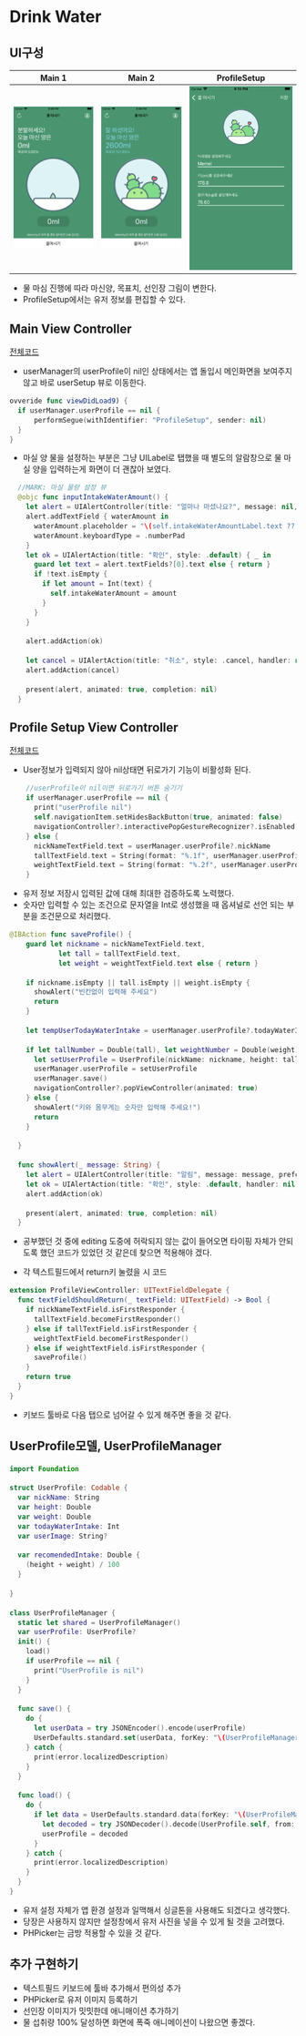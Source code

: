 # Drink Water
## UI구성

| Main 1           | Main 2           | ProfileSetup             |
|:----------------:|:----------------:|:------------------------:|
|![](src/main1.png)|![](src/main2.png)|![](src/profilesetup1.png)|

- 물 마심 진행에 따라 마신양, 목표치, 선인장 그림이 변한다.
- ProfileSetup에서는 유저 정보를 편집할 수 있다.

## Main View Controller
[전체코드](DrinkWater/View%20Controller/DrinkWaterViewController.swift)

- userManager의 userProfile이 nil인 상태에서는 앱 돌입시 메인화면을 보여주지 않고 바로 userSetup 뷰로 이동한다.
```Swift
ovveride func viewDidLoad9) {
  if userManager.userProfile == nil {
      performSegue(withIdentifier: "ProfileSetup", sender: nil)
  }
}
```
- 마실 양 물을 설정하는 부분은 그냥 UILabel로 탭했을 때 별도의 알람창으로 물 마실 양을 입력하는게 화면이 더 괜찮아 보였다.
```Swift
  //MARK: 마실 물량 설정 뷰
  @objc func inputIntakeWaterAmount() {
    let alert = UIAlertController(title: "얼마나 마셨나요?", message: nil, preferredStyle: .alert)
    alert.addTextField { waterAmount in
      waterAmount.placeholder = "\(self.intakeWaterAmountLabel.text ?? "")"
      waterAmount.keyboardType = .numberPad
    }
    let ok = UIAlertAction(title: "확인", style: .default) { _ in
      guard let text = alert.textFields?[0].text else { return }
      if !text.isEmpty {
        if let amount = Int(text) {
          self.intakeWaterAmount = amount
        }
      }
    }
    
    alert.addAction(ok)
    
    let cancel = UIAlertAction(title: "취소", style: .cancel, handler: nil)
    alert.addAction(cancel)
    
    present(alert, animated: true, completion: nil)
  }
```

## Profile Setup View Controller
[전체코드](DrinkWater/View%20Controller/ProfileViewController.swift)

- User정보가 입력되지 않아 nil상태면 뒤로가기 기능이 비활성화 된다.
```Swift
    //userProfile이 nil이면 뒤로가기 버튼 숨기기
    if userManager.userProfile == nil {
      print("userProfile nil")
      self.navigationItem.setHidesBackButton(true, animated: false)
      navigationController?.interactivePopGestureRecognizer?.isEnabled = false
    } else {
      nickNameTextField.text = userManager.userProfile?.nickName
      tallTextField.text = String(format: "%.1f", userManager.userProfile?.height ?? 0)
      weightTextField.text = String(format: "%.2f", userManager.userProfile?.weight ?? 0)
    }
```
- 유저 정보 저장시 입력된 값에 대해 최대한 검증하도록 노력했다.
- 숫자만 입력할 수 있는 조건으로 문자열을 Int로 생성했을 때 옵셔널로 선언 되는 부분을 조건문으로 처리했다.
```Swift
@IBAction func saveProfile() {
    guard let nickname = nickNameTextField.text,
            let tall = tallTextField.text,
            let weight = weightTextField.text else { return }
    
    if nickname.isEmpty || tall.isEmpty || weight.isEmpty {
      showAlert("빈칸없이 입력해 주세요")
      return
    }
    
    let tempUserTodayWaterIntake = userManager.userProfile?.todayWaterIntake ?? 0
    
    if let tallNumber = Double(tall), let weightNumber = Double(weight) {
      let setUserProfile = UserProfile(nickName: nickname, height: tallNumber, weight: weightNumber, todayWaterIntake: tempUserTodayWaterIntake, userImage: nil)
      userManager.userProfile = setUserProfile
      userManager.save()
      navigationController?.popViewController(animated: true)
    } else {
      showAlert("키와 몸무게는 숫자만 입력해 주세요!")
      return
    }
    
  }
  
  func showAlert(_ message: String) {
    let alert = UIAlertController(title: "알림", message: message, preferredStyle: .alert)
    let ok = UIAlertAction(title: "확인", style: .default, handler: nil)
    alert.addAction(ok)
    
    present(alert, animated: true, completion: nil)
  }
```

- 공부했던 것 중에 editing 도중에 허락되지 않는 값이 들어오면 타이핑 자체가 안되도록 했던 코드가 있었던 것 같은데 찾으면 적용해야 겠다.

- 각 텍스트필드에서 return키 눌렸을 시 코드
```Swift
extension ProfileViewController: UITextFieldDelegate {
  func textFieldShouldReturn(_ textField: UITextField) -> Bool {
    if nickNameTextField.isFirstResponder {
      tallTextField.becomeFirstResponder()
    } else if tallTextField.isFirstResponder {
      weightTextField.becomeFirstResponder()
    } else if weightTextField.isFirstResponder {
      saveProfile()
    }
    return true
  }
}
```
- 키보드 툴바로 다음 탭으로 넘어갈 수 있게 해주면 좋을 것 같다.

## UserProfile모델, UserProfileManager
```Swift
import Foundation

struct UserProfile: Codable {
  var nickName: String
  var height: Double
  var weight: Double
  var todayWaterIntake: Int
  var userImage: String?
  
  var recomendedIntake: Double {
    (height + weight) / 100
  }
  
}

class UserProfileManager {
  static let shared = UserProfileManager()
  var userProfile: UserProfile?
  init() {
    load()
    if userProfile == nil {
      print("UserProfile is nil")
    }
  }
  
  func save() {
    do {
      let userData = try JSONEncoder().encode(userProfile)
      UserDefaults.standard.set(userData, forKey: "\(UserProfileManager.self)")
    } catch {
      print(error.localizedDescription)
    }
  }
  
  func load() {
    do {
      if let data = UserDefaults.standard.data(forKey: "\(UserProfileManager.self)") {
        let decoded = try JSONDecoder().decode(UserProfile.self, from: data)
        userProfile = decoded
      }
    } catch {
      print(error.localizedDescription)
    }
  }
}
```
- 유저 설정 자체가 앱 환경 설정과 일맥해서 싱글톤을 사용해도 되겠다고 생각했다.
- 당장은 사용하지 않지만 설정창에서 유저 사진을 넣을 수 있게 될 것을 고려했다.
- PHPicker는 금방 적용할 수 있을 것 같다.

## 추가 구현하기
- 텍스트필드 키보드에 툴바 추가해서 편의성 추가
- PHPicker로 유저 이미지 등록하기
- 선인장 이미지가 밋밋한데 애니매이션 추가하기
- 물 섭취량 100% 달성하면 화면에 폭죽 애니메이션이 나왔으면 좋겠다.